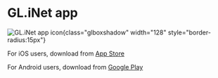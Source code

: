 # GL.iNet app

![GL.iNet app icon](https://static.gl-inet.com/docs/router/en/3/tutorials/mobile_app/app-icon_v2_256x256.png){class="glboxshadow" width="128" style="border-radius:15px"}

For iOS users, download from [App Store](https://apps.apple.com/us/app/gl-inet/id1523245996)

For Android users, download from [Google Play](https://play.google.com/store/apps/details?id=xyz.goodcloud.glinet)
